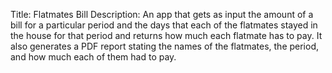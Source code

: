 Title: Flatmates Bill
Description: An app that gets as input the amount of a bill for a particular period
and the     days that each of the flatmates stayed in the house for that period
and returns how much each flatmate has to pay. It also generates a PDF report
stating the names of the flatmates, the period, and how much each of them had to pay.
